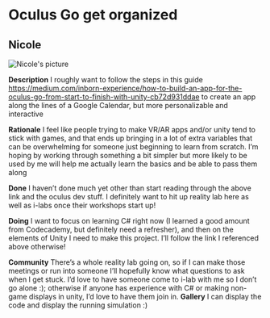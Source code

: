 


# Oculus Go get organized
## Nicole
![Nicole's picture](https://files.slack.com/files-pri/T0HTW3H0V-FNSHXDFF1/5d4b7113.jpg?pub_secret=2931059e8f)

**Description**
I roughly want to follow the steps in this guide https://medium.com/inborn-experience/how-to-build-an-app-for-the-oculus-go-from-start-to-finish-with-unity-cb72d931ddae to create an app along the lines of a Google Calendar, but more personalizable and interactive

**Rationale**
I feel like people trying to make VR/AR apps and/or unity tend to stick with games, and that ends up bringing in a lot of extra variables that can be overwhelming for someone just beginning to learn from scratch. I’m hoping by working through something a bit simpler but more likely to be used by me will help me actually learn the basics and be able to pass them along

**Done**
I haven’t done much yet other than start reading through the above link and the oculus dev stuff. I definitely want to hit up reality lab here as well as i-labs once their workshops start up!

**Doing**
I want to focus on learning C# right now (I learned a good amount from Codecademy, but definitely need a refresher), and then on the elements of Unity I need to make this project. I’ll follow the link I referenced above otherwise!

**Community**
There’s a whole reality lab going on, so if I can make those meetings or run into someone I’ll hopefully know what questions to ask when I get stuck. I’d love to have someone come to i-lab with me so I don’t go alone :); otherwise if anyone has experience with C# or making non-game displays in unity, I’d love to have them join in.
**Gallery**
I can display the code and display the running simulation :)

<!--stackedit_data:
eyJoaXN0b3J5IjpbMjExMzAxOTA5Ml19
-->